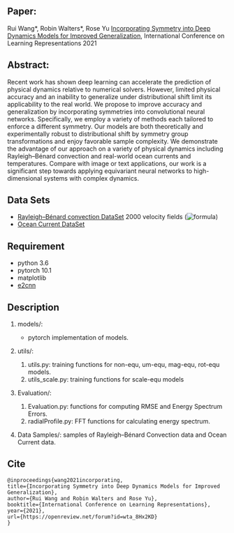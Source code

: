 ## Paper: 
Rui Wang*, Robin Walters*, Rose Yu [Incorporating Symmetry into Deep Dynamics Models for Improved Generalization](https://arxiv.org/abs/2002.03061), International Conference on Learning Representations 2021

## Abstract:
Recent work has shown deep learning can accelerate the prediction of physical dynamics relative to numerical solvers. However, limited physical accuracy and an inability to generalize under distributional shift limit its applicability to the real world. We propose to improve accuracy and generalization by incorporating symmetries into convolutional neural networks. Specifically, we employ a variety of methods each tailored to enforce a different symmetry. Our models are both theoretically and experimentally robust to distributional shift by symmetry group transformations and enjoy favorable sample complexity. We demonstrate the advantage of our approach on a variety of physical dynamics including Rayleigh–Bénard convection and real-world ocean currents and temperatures. Compare with image or text applications, our work is a significant step towards applying equivariant neural networks to high-dimensional systems with complex dynamics.

## Data Sets
* [Rayleigh–Bénard convection DataSet](https://drive.google.com/drive/folders/1VOtLjfAkCWJePiacoDxC-nrgCREKvrpE?usp=sharing.) 2000 velocity fields (![formula](https://render.githubusercontent.com/render/math?math=2000\times2\times256\times1792))
* [Ocean Current DataSet](https://resources.marine.copernicus.eu/?option=com_csw&view=details&product_id=GLOBAL_ANALYSIS_FORECAST_PHY_001_024)

## Requirement 
* python 3.6
* pytorch 10.1
* matplotlib
* [e2cnn](https://github.com/QUVA-Lab/e2cnn)

## Description
1. models/: 
   * pytorch implementation of models.

2. utils/:
   1. utils.py: training functions for non-equ, um-equ, mag-equ, rot-equ models.
   2. utils_scale.py: training functions for scale-equ models
     
2. Evaluation/:
   1. Evaluation.py: functions for computing RMSE and Energy Spectrum Errors.
   2. radialProfile.py: FFT functions for calculating energy spectrum.

3. Data Samples/: samples of Rayleigh–Bénard Convection data and Ocean Current data.


## Cite
```
@inproceedings{wang2021incorporating,
title={Incorporating Symmetry into Deep Dynamics Models for Improved Generalization},
author={Rui Wang and Robin Walters and Rose Yu},
booktitle={International Conference on Learning Representations},
year={2021},
url={https://openreview.net/forum?id=wta_8Hx2KD}
}
```
